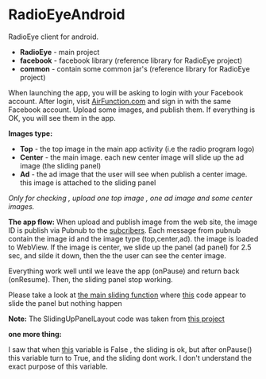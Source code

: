 RadioEyeAndroid
===============
RadioEye client for android.

- **RadioEye** - main project
- **facebook** - facebook library (reference library for RadioEye project)
- **common**   - contain some common jar's (reference library for RadioEye project)


When launching the app, you will be asking to login with your Facebook account.
After login, visit [AirFunction.com](http://airfunction.com/) and sign in with the same Facebook account.
Upload some images, and publish them. If everything is OK, you will see them in the app.

**Images type:**
- **Top**    - the top image in the main app activity (i.e the radio program logo)
- **Center** - the main image. each new center image will slide up the ad image (the sliding panel)
- **Ad**     - the ad image that the user will see when publish a center image. this image is attached to the sliding panel
 
*Only for checking , upload one top image , one ad image and some center images.*

**The app flow:**
When upload and publish image from the web site, the image ID is publish via Pubnub to the [subcribers](https://github.com/yakirp/RadioEyeAndroid/blob/master/RadioEye/src/com/radioeye/MainActivity.java#L170-216).
Each message from pubnub contain the image id and the image type (top,center,ad).
the image is loaded to WebView.
If the image is center, we slide up the panel (ad panel) for 2.5 sec, and silde it down, then the the user can see the center image.

Everything work well until we leave the app (onPause) and return back (onResume).
Then, the sliding panel stop working.


Please take a look at [the main sliding function](https://github.com/yakirp/RadioEyeAndroid/blob/master/RadioEye/src/com/radioeye/ui/SlidingUpPanelLayout.java#L949-979) where [this](https://github.com/yakirp/RadioEyeAndroid/blob/master/RadioEye/src/com/radioeye/ui/SlidingUpPanelLayout.java#L963) code appear to slide the panel but nothing happen

**Note:** The SlidingUpPanelLayout code was taken from [this project](https://github.com/umano/AndroidSlidingUpPanel)
 
 
 
**one more thing:**

I saw that when [this](https://github.com/yakirp/RadioEyeAndroid/blob/master/RadioEye/src/com/radioeye/ui/SlidingUpPanelLayout.java#L195) variable is False , the sliding is ok, but after onPause() this variable turn to True, and the sliding dont work.
I don't understand the exact purpose of this variable.

